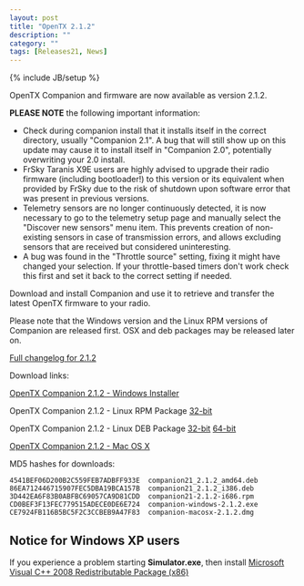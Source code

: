 ```yaml
---
layout: post
title: "OpenTX 2.1.2"
description: ""
category: ""
tags: [Releases21, News]
---
```

{% include JB/setup %}

OpenTX Companion and firmware are now available as version 2.1.2.

**PLEASE NOTE** the following important information:

- Check during companion install that it installs itself in the correct directory, usually "Companion 2.1". A bug that will still show up on this update may cause it to install itself in "Companion 2.0", potentially overwriting your 2.0 install.
- FrSky Taranis X9E users are highly advised to upgrade their radio firmware (including bootloader!) to this version or its equivalent when provided by FrSky due to the risk of shutdown upon software error that was present in previous versions.
- Telemetry sensors are no longer continuously detected, it is now necessary to go to the telemetry setup page and manually select the "Discover new sensors" menu item. This prevents creation of non-existing sensors in case of transmission errors, and allows excluding sensors that are received but considered uninteresting.
- A bug was found in the "Throttle source" setting, fixing it might have changed your selection. If your throttle-based timers don't work check this first and set it back to the correct setting if needed.

Download and install Companion and use it to retrieve and transfer the latest OpenTX firmware to your radio.

Please note that the Windows version and the Linux RPM versions of Companion are released first. OSX and deb packages may be released later on.

[Full changelog for 2.1.2](https://github.com/opentx/opentx/releases/tag/2.1.2)

Download links:

[OpenTX Companion 2.1.2 - Windows Installer](http://downloads-21.open-tx.org/companion/companion-windows-2.1.2.exe)

OpenTX Companion 2.1.2 - Linux RPM Package [32-bit](http://downloads-21.open-tx.org/companion/companion21-2.1.2-i686.rpm)

OpenTX Companion 2.1.2 - Linux DEB Package [32-bit](http://downloads-21.open-tx.org/companion/companion21_2.1.2_i386.deb) [64-bit](http://downloads-21.open-tx.org/companion/companion21_2.1.2_amd64.deb)

[OpenTX Companion 2.1.2 - Mac OS X](http://downloads-21.open-tx.org/companion/companion-macosx-2.1.2.dmg) 

MD5 hashes for downloads:

```
4541BEF06D200B2C559FEB7ADBFF933E  companion21_2.1.2_amd64.deb
86EA712446715907FEC5DBA19BCA157B  companion21_2.1.2_i386.deb
3D442EA6F83B0ABFBC69057CA9D81CDD  companion21-2.1.2-i686.rpm
CD0BEF3F13FEC779515ADECE0DE6E724  companion-windows-2.1.2.exe
CE7924FB116B5BC5F2C3CCBEB9A47F83  companion-macosx-2.1.2.dmg
```

## Notice for Windows XP users
If you experience a problem starting **Simulator.exe**, then install [Microsoft Visual C++ 2008 Redistributable Package (x86)](http://www.microsoft.com/en-us/download/details.aspx?id=29)
